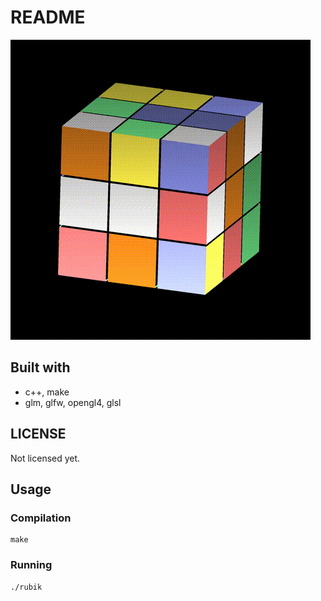 # README

![DEMO](./screenshots/rubiks.gif)

## Built with

* c++, make
* glm, glfw, opengl4, glsl

## LICENSE

Not licensed yet.

## Usage

### Compilation

	make

### Running

	./rubik